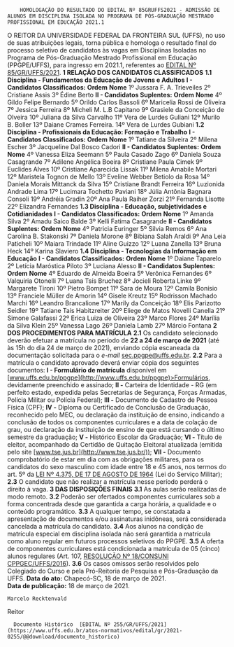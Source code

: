         HOMOLOGAÇÃO DO RESULTADO DO EDITAL Nº 85GRUFFS2021 - ADMISSÃO DE ALUNOS EM DISCIPLINA ISOLADA NO PROGRAMA DE PÓS-GRADUAÇÃO MESTRADO PROFISSIONAL EM EDUCAÇÃO 2021.1  

 O REITOR DA UNIVERSIDADE FEDERAL DA FRONTEIRA SUL (UFFS), no uso de suas atribuições legais, torna pública e homologa o resultado final do processo seletivo de candidatos às vagas em Disciplinas Isoladas no Programa de Pós-Graduação Mestrado Profissional em Educação (PPGPE/UFFS), para ingresso em 2021.1, referentes ao [EDITAL Nº 85/GR/UFFS/2021](https://www.uffs.edu.br/atos-normativos/edital/gr/2021-0085).  **1 RELAÇÃO DOS CANDIDATOS CLASSIFICADOS** **1.1 Disciplina - Fundamentos da Educação de Jovens e Adultos** **I - Candidatos Classificados:**      **Ordem**   **Nome**     1º   Jussara F. A. Trieveiles     2º   Cristiane Assis     3º   Édine Berto     **II - Candidatos Suplentes:**      **Ordem**   **Nome**     4º   Gildo Felipe Bernardo     5º   Orildo Carlos Bassoli     6º   Maricelia Rossi de Oliveira     7º   Jessica Ferreira     8º   Micheli M. L.B Capitano     9º   Grasiele da Conceição de Olveira     10º   Juliana da Silva Carvalho     11º   Vera de Lurdes Guliani     12º   Murilo B. Boller     13º   Daiane Crames Ferreira.     14º   Vera de Lurdes Gubiani     **1.2 Disciplina - Profissionais da Educação: Formação e Trabalho** **I - Candidatos Classificados:**      **Ordem**   **Nome**     1º   Tatiane da Silveira     2º   Milena Escher     3º   Jacqueline Dal Bosco Cadori     **II - Candidatos Suplentes:**     **Ordem**   **Nome**     4º   Vanessa Eliza Seemann     5º   Paula Casado Zago     6º   Daniela Souza Casagrande     7º   Adilene Angélica Boeira     8º   Cristiane Paula Cimek     9º   Euclides Alves     10º   Cristiane Aparecida Lissak     11º   Milena Amabile Mortari     12º   Maristela Tognon de Mello     13º   Eveline Webber Betiolo da Rosa     14º   Daniela Morais Mittanck da Silva     15º   Cristiane Brandt Ferreira     16º   Luzionida Andrade Lima     17º   Lucimara Tochetto Paviani     18º   Júlia Antônia Bagnara Consoli     19º   Andréia Gradin     20º   Ana Paula Raiher Zorzi     21º   Fernanda Lisotte     22º   Elizandra Fernandes     **1.3 Disciplina - Educação, subjetividades e Cotidianidades** **I - Candidatos Classificados:**      **Ordem**   **Nome**     1º   Amanda Silva     2º   Amadu Saico Balde     3º   Kelli Fatima Casagrande     **II - Candidatos Suplentes:**      **Ordem**   **Nome**     4º   Patricia Euringer     5º   Silvia Remos     6º   Ana Carolina B. Stakonski     7º   Daniela Morone     8º   Bibiana Salah Araldi     9º   Ana Leia Paticheli     10º   Maiara Trindade     11º   Aline Guizzo     12º   Luana Zanella     13º   Bruna Heck     14º   Karina Slaviero     **1.4 Disciplina - Tecnologias da Informação em Educação** **I - Candidatos Classificados:**      **Ordem**   **Nome**     1º   Daiane Taparelo     2º   Letícia Maróstica Piloto     3º   Luciana Alesso     **II - Candidatos Suplentes:**      **Ordem**   **Nome**     4º   Eduardo de Almeida Boeira     5º   Verônica Fernandes     6º   Valquiria Otonelli     7º   Luana Tsís Bruchez     8º   Jocieli Roberta Linke     9º   Margarete Tironi     10º   Pietro Bompet     11º   Sara de Moura     12º   Camila Bonísio     13º   Franciele Müller de Amorin     14º   Gisele Kreutz     15º   Rodrisson Machado Marchi     16º   Leandro Brancalione     17º   Marily da Conceição     18º   Elis Parizotto Seidler     19º   Tatiane Tais Habitzreiter     20º   Eliege de Matos Novelli Canella     21º   Simone Galafassi     22º   Erica Luiza de Oliveira     23º   Marco Flores     24º   Marília da Silva Klein     25º   Vanessa Lago     26º   Daniela Lamb     27º   Márcio Fontana      **2 DOS PROCEDIMENTOS PARA MATRÍCULA** **2.1**  Os candidato selecionado deverão efetuar a matrícula no período de **22 a 24 de março de 2021** (até às 15h do dia 24 de março de 2021), enviando cópia escaneada da documentação solicitada para o *e-mail*  sec.ppgpe@uffs.edu.br. **2.2**  Para a matrícula o candidato aprovado deverá enviar cópia dos seguintes documentos: **I - Formulário de matrícula** disponível em [www.uffs.edu.br/ppgpe](http://www.uffs.edu.br/ppgpe)>Formulários, devidamente preenchido e assinado; **II -**  Carteira de Identidade - RG (em perfeito estado, expedida pelas Secretarias de Segurança, Forças Armadas, Polícia Militar ou Polícia Federal); **III -**  Documento de Cadastro de Pessoa Física (CPF); **IV -**  Diploma ou Certificado de Conclusão de Graduação, reconhecido pelo MEC, ou declaração da instituição de ensino, indicando a conclusão de todos os componentes curriculares e a data de colação de grau, ou declaração da instituição de ensino de que está cursando o último semestre da graduação; **V -**  Histórico Escolar da Graduação; **VI -**  Título de eleitor, acompanhado da Certidão de Quitação Eleitoral atualizada (emitida pelo site [www.tse.jus.br](http://www.tse.jus.br/)); **VII -**  Documento comprobatório de estar em dia com as obrigações militares, para os candidatos do sexo masculino com idade entre 18 e 45 anos, nos termos do art. 5º da [LEI Nº 4.375, DE 17 DE AGOSTO DE 1964](http://www.planalto.gov.br/ccivil_03/leis/l4375.htm) (Lei do Serviço Militar); **2.3**  O candidato que não realizar a matrícula nesse período perderá o direito à vaga.  **3 DAS DISPOSIÇÕES FINAIS** **3.1**  As aulas serão realizadas de modo remoto. **3.2**  Poderão ser ofertados componentes curriculares sob a forma concentrada desde que garantida a carga horária, a qualidade e o conteúdo programático. **3.3**  A qualquer tempo, se constatada a apresentação de documentos e/ou assinaturas inidôneas, será considerada cancelada a matrícula do candidato. **3.4**  Aos alunos na condição de matrícula especial em disciplina isolada não será garantida a matrícula como aluno regular em futuros processos seletivos do PPGPE. **3.5**  A oferta de componentes curriculares está condicionada a matrícula de 05 (cinco) alunos regulares (Art. 107, [RESOLUÇÃO Nº 18/CONSUNI CPPGEC/UFFS/2016](https://www.uffs.edu.br/atos-normativos/resolucao/consunicppgec/2016-0018)). **3.6**  Os casos omissos serão resolvidos pelo Colegiado do Curso e pela Pró-Reitoria de Pesquisa e Pós-Graduação da UFFS.        **Data do ato:** Chapecó-SC, 18 de março de 2021.   
 **Data de publicação:**  18 de março de 2021. 

    Marcelo Recktenvald   
 Reitor 

      Documento Histórico  [EDITAL Nº 255/GR/UFFS/2021](https://www.uffs.edu.br/atos-normativos/edital/gr/2021-0255/@@download/documento_historico)     
      